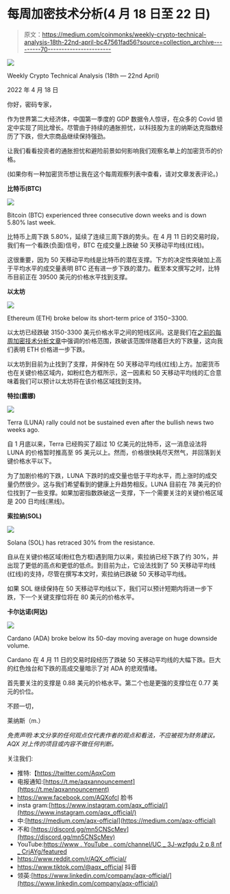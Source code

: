 # 每周加密技术分析(4 月 18 日至 22 日)

> 原文：<https://medium.com/coinmonks/weekly-crypto-technical-analysis-18th-22nd-april-bc47561fad56?source=collection_archive---------70----------------------->

![](img/ca50c25cbf7ad7ec0578942b15f3b025.png)

Weekly Crypto Technical Analysis (18th — 22nd April)

2022 年 4 月 18 日

你好，密码专家，

作为世界第二大经济体，中国第一季度的 GDP 数据令人惊讶，在众多的 Covid 锁定中实现了同比增长。尽管由于持续的通胀担忧，以科技股为主的纳斯达克指数经历了下跌，但大宗商品继续保持强劲。

让我们看看投资者的通胀担忧和避险前景如何影响我们观察名单上的加密货币的价格。

(如果你有一种加密货币想让我在这个每周观察列表中查看，请对文章发表评论。)

**比特币(BTC)**

![](img/6d2b5804df3555a9d253400cfeed15b2.png)

Bitcoin (BTC) experienced three consecutive down weeks and is down 5.80% last week.

比特币上周下跌 5.80%，延续了连续三周下跌的势头。在 4 月 11 日的交易时段，我们有一个看跌(负面)信号，BTC 在成交量上跌破 50 天移动平均线(红线)。

这很重要，因为 50 天移动平均线是比特币的潜在支撑。下方的决定性突破加上高于平均水平的成交量表明 BTC 还有进一步下跌的潜力。截至本文撰写之时，比特币目前正在 39500 美元的价格水平找到支撑。

**以太坊**

![](img/f900642dd4bafd422373758a8388ac7f.png)

Ethereum (ETH) broke below its short-term price of $3150-$3300.

以太坊已经跌破 3150-3300 美元价格水平之间的短线区间。这是我们在[之前的每周加密技术分析文章](/coinmonks/weekly-crypto-technical-analysis-11th-15th-april-cd7577f3dbf8)中强调的价格范围，跌破该范围伴随着巨大的下跌量，这向我们表明 ETH 价格进一步下跌。

以太坊到目前为止找到了支撑，并保持在 50 天移动平均线(红线)上方。加密货币也在关键价格区域内，如粉红色方框所示，这一因素和 50 天移动平均线的汇合意味着我们可以预计以太坊将在该价格区域找到支持。

**特拉(露娜)**

![](img/a1361cd72dfb49ac3d3067e8d309f756.png)

Terra (LUNA) rally could not be sustained even after the bullish news two weeks ago.

自 1 月底以来，Terra 已经购买了超过 10 亿美元的比特币，这一消息设法将 LUNA 的价格暂时推高至 95 美元以上。然而，价格很快耗尽天然气，并回落到关键价格水平以下。

为了加剧价格的下跌，LUNA 下跌时的成交量也低于平均水平，而上涨时的成交量仍然很少。这与我们希望看到的健康上升趋势相反。LUNA 目前在 78 美元的价位找到了一些支撑。如果加密指数跌破这一支撑，下一个需要关注的关键价格区域是 200 日均线(黑线)。

**索拉纳(SOL)**

![](img/8f56f2c225365fe432b949c0ba001f99.png)

Solana (SOL) has retraced 30% from the resistance.

自从在关键价格区域(粉红色方框)遇到阻力以来，索拉纳已经下跌了约 30%，并出现了更低的高点和更低的低点。到目前为止，它设法找到了 50 天移动平均线(红线)的支持，尽管在撰写本文时，索拉纳已跌破 50 天移动平均线。

如果 SOL 继续保持在 50 天移动平均线以下，我们可以预计短期内将进一步下跌，下一个关键支撑位将在 80 美元的价格水平。

**卡尔达诺(阿达)**

![](img/ecfee209b1dda88509b0f54d1f130c8d.png)

Cardano (ADA) broke below its 50-day moving average on huge downside volume.

Cardano 在 4 月 11 日的交易时段经历了跌破 50 天移动平均线的大幅下跌。巨大的红色烛台和下跌的高成交量暗示了对 ADA 的悲观情绪。

首先要关注的支撑是 0.88 美元的价格水平。第二个也是更强的支撑位在 0.77 美元的价位。

不顾一切，

莱纳斯（m.）

*免责声明:本文分享的任何观点仅代表作者的观点和看法，不应被视为财务建议。AQX 对上传的项目或内容不做任何判断。*

关注我们:

*   推特:【https://twitter.com/AqxCom 
*   电报通知:[https://t.me/aqxannouncement](https://t.me/aqxannouncement)
*   https://www.facebook.com/AQXofcl 脸书
*   insta gram:[https://www.instagram.com/aqx_official/](https://www.instagram.com/aqx_official/)
*   中:[https://medium.com/aqx-official](https://medium.com/aqx-official)
*   不和:[https://discord.gg/mn5CNScMev](https://discord.gg/mn5CNScMev)
*   YouTube:[https://www . YouTube . com/channel/UC _ 3J-wzfgdu 2 p 8 nf _ CrjAYg/featured](https://www.youtube.com/channel/UC_3J-wzFgDu2P8NF_CrjAYg/featured)
*   https://www.reddit.com/r/AQX_official/
*   https://www.tiktok.com/@aqx_official 抖音
*   领英:[https://www.linkedin.com/company/aqx-official/](https://www.linkedin.com/company/aqx-official/)